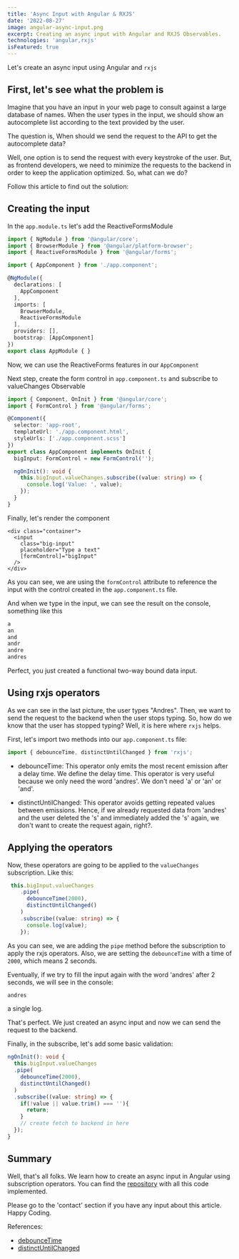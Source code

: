 ```yaml
---
title: 'Async Input with Angular & RXJS'
date: '2022-08-27'
image: angular-async-input.png
excerpt: Creating an async input with Angular and RXJS Observables.
technologies: 'angular,rxjs'
isFeatured: true
---
```


Let's create an async input using Angular and `rxjs`

## First, let's see what the problem is 
Imagine that you have an input in your web page to consult against a large database of names. When the user types in the input, we should show an autocomplete list according to the text provided by the user.

The question is, When should we send the request to the API to get the autocomplete data?

Well, one option is to send the request with every keystroke of the user. But, as frontend developers, we need to minimize the requests to the backend in order to keep the application optimized. So, what can we do?


Follow this article to find out the solution:

## Creating the input

In the `app.module.ts` let's add the ReactiveFormsModule
```ts
import { NgModule } from '@angular/core';
import { BrowserModule } from '@angular/platform-browser';
import { ReactiveFormsModule } from '@angular/forms';

import { AppComponent } from './app.component';

@NgModule({
  declarations: [
    AppComponent
  ],
  imports: [
    BrowserModule,
    ReactiveFormsModule
  ],
  providers: [],
  bootstrap: [AppComponent]
})
export class AppModule { }
```
Now, we can use the ReactiveForms features in our `AppComponent`


Next step, create the form control in `app.component.ts` and 
subscribe to valueChanges Observable
```ts
import { Component, OnInit } from '@angular/core';
import { FormControl } from '@angular/forms';

@Component({
  selector: 'app-root',
  templateUrl: './app.component.html',
  styleUrls: ['./app.component.scss']
})
export class AppComponent implements OnInit {
  bigInput: FormControl = new FormControl('');

  ngOnInit(): void {
    this.bigInput.valueChanges.subscribe((value: string) => {
      console.log('Value: ', value);
    });  
  }
}
```

Finally, let's render the component

```markup
<div class="container">
  <input 
    class="big-input"
    placeholder="Type a text"
    [formControl]="bigInput"
  />
</div>
```

As you can see, we are using the `formControl` attribute to reference the input with the 
control created in the `app.component.ts` file.

And when we type in the input, we can see the result on the console, something like this

```bash
a
an
and
andr
andre
andres
```
Perfect, you just created a functional two-way bound data input.


## Using rxjs operators
As we can see in the last picture, the user types "Andres". Then, we want to send the request to the backend when the user stops typing.
So, how do we know that the user has stopped typing? Well, it is here where `rxjs` helps.


First, let's import two methods into our `app.component.ts` file:
```ts
import { debounceTime, distinctUntilChanged } from 'rxjs';
```

* debounceTime:
This operator only emits the most recent emission after a delay time. We define the delay time.
This operator is very useful because we only need the word 'andres'. We don't need 'a' or 'an' or 'and'.


* distinctUntilChanged:
This operator avoids getting repeated values between emissions. Hence, if we already requested data from 'andres' and the user deleted the 's' and immediately added the 's' again, we don't want to create the request again, right?.

## Applying the operators
Now, these operators are going to be applied to the `valueChanges` subscription. Like this:

```ts
 this.bigInput.valueChanges
    .pipe(
      debounceTime(2000),
      distinctUntilChanged()
    )
    .subscribe((value: string) => {
      console.log(value);
    });
```
As you can see, we are adding the `pipe` method before the subscription to apply the rxjs operators.
Also, we are setting the `debounceTime` with a time of `2000`, which means 2 seconds.

Eventually, if we try to fill the input again with the word 'andres' after 2 seconds, we will see in the console:

```bash
andres
```
a single log.

That's perfect. We just created an async input and now we can send the request to the backend.

Finally, in the subscribe, let's add some basic validation: 

```ts
ngOnInit(): void {
  this.bigInput.valueChanges
  .pipe(
    debounceTime(2000),
    distinctUntilChanged()
  )
  .subscribe((value: string) => {
    if(!value || value.trim() === ''){
      return;
    }
    // create fetch to backend in here
  });
}
```

## Summary
Well, that's all folks.
We learn how to create an async input in Angular using subscription operators.
You can find the [repository](https://github.com/Andres2D/berserk-angular/tree/async-input) with all this code implemented.

Please go to the 'contact' section if you have any input about this article.
Happy Coding.

References:
* [debounceTime](https://rxjs.dev/api/operators/debounceTime)
* [distinctUntilChanged](https://rxjs.dev/api/operators/distinctUntilChanged)
